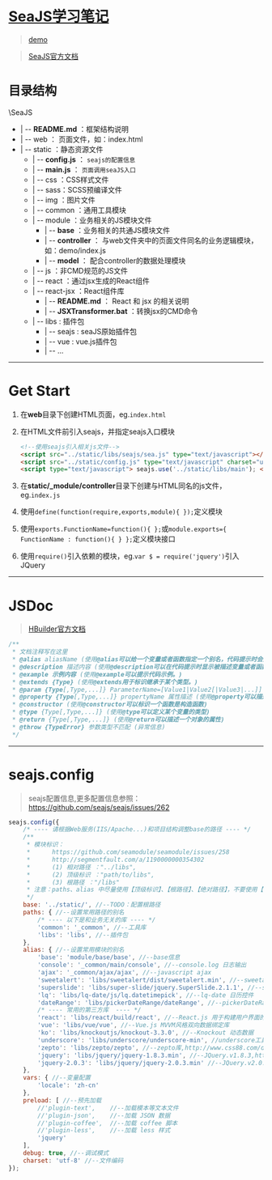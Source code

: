 # [SeaJS学习笔记](https://github.com/MrLeo/SeaJS)

> [demo](http://mrleo.github.io/SeaJS/)


> [SeaJS官方文档](http://seajs.org/docs/#docs)

# `目录结构`

\SeaJS
- | -- **README.md** ：框架结构说明
- | -- web ： 页面文件，如：index.html
- | -- static ：静态资源文件
  - | -- **config.js** ： `seajs的配置信息`
  - | -- **main.js** ： `页面调用seaJS入口`
  - | -- css ：CSS样式文件
  - | -- sass：SCSS预编译文件
  - | -- img ：图片文件
  - | -- common ：通用工具模块
  - | -- module ：业务相关的JS模块文件
    - | -- **base** ：业务相关的共通JS模块文件
    - | -- **controller** ： 与web文件夹中的页面文件同名的业务逻辑模块，如：demo/index.js
    - | -- **model** ： 配合controller的数据处理模块
  - | -- js ：非CMD规范的JS文件
  - | -- react ：通过jsx生成的React组件
  - | -- react-jsx ：React组件库
    - | -- **README.md** ： React 和 jsx 的相关说明
    - | -- **JSXTransformer.bat** ：转换jsx的CMD命令
  - | -- libs : 插件包
    - | -- seajs : seaJS原始插件包
    - | -- vue : vue.js插件包
    - | -- ...

***

# Get Start

1. 在**web**目录下创建HTML页面，eg.`index.html`
2. 在HTML文件</body>前引入seajs，并指定seajs入口模块

   ```html
   <!--使用seajs引入相关js文件-->
   <script src="../static/libs/seajs/sea.js" type="text/javascript"></script>
   <script src="../static/config.js" type="text/javascript" charset="utf-8"></script>
   <script type="text/javascript"> seajs.use('../static/libs/main'); </script>
   ```

3. 在**static/_module/controller**目录下创建与HTML同名的js文件，eg.`index.js`
4. 使用`define(function(require,exports,module){ });`定义模块
5. 使用`exports.FunctionName=function(){ };`或`module.exports={ FunctionName : function(){ } };`定义模块接口
6. 使用`require()`引入依赖的模块，eg.`var $ = require('jquery')`引入JQuery

***

# JSDoc

> [HBuilder官方文档](http://ask.dcloud.net.cn/article/129)

``` javascript
/**
 * 文档注释写在这里
 * @alias aliasName (使用@alias可以给一个变量或者函数指定一个别名，代码提示时会提示该别名)
 * @description 描述内容 (使用@description可以在代码提示时显示被描述变量或者函数的描述信息。)
 * @example 示例内容 (使用@example可以提示代码示例。)
 * @extends {Type} (使用@extends用于标识继承于某个类型。)
 * @param {Type[,Type,...]} ParameterName=[Value1|Value2[|Value3|...]] 参数描述 (使用@param可以描述一个函数的参数以及参数类型，HBuilder扩展了参数值域的写法（目前只支持字符串值域）)
 * @property {Type[,Type,...]} propertyName 属性描述 (使用@property可以描述一个对象的属性)
 * @constructor (使用@constructor可以标识一个函数是构造函数)
 * @type {Type[,Type,...]} (使用@type可以定义某个变量的类型)
 * @return {Type[,Type,...]} (使用@return可以描述一个对象的属性)
 * @throw {TypeError} 参数类型不匹配 (异常信息)
 */
```

***

# seajs.config

> seajs配置信息,更多配置信息参照：https://github.com/seajs/seajs/issues/262

```javascript
seajs.config({
	/* ---- 请根据Web服务(IIS/Apache...)和项目结构调整base的路径 ---- */
	/**
	 * 模块标识：
	 * 		https://github.com/seamodule/seamodule/issues/258
	 * 		http://segmentfault.com/a/1190000000354302
	 * 		(1) 相对路径 ："../libs",
	 * 		(2) 顶级标识 ："path/to/libs",
	 * 		(3) 根路径 ："/libs"
	 * 注意：paths、alias 中尽量使用【顶级标识】、【根路径】、【绝对路径】，不要使用【相对标识】，因为在不同深度的模块引用时会解析为不同的路径。
	 */
	base: '../static/', //--TODO：配置根路径
	paths: { //--设置常用路径的别名
		/* ---- 以下是和业务无关的库 ---- */
		'common': '_common', //--工具库
		'libs': 'libs', //--插件包
	},
	alias: { //--设置常用模块的别名
		'base': 'module/base/base', //--base信息
		'console': '_common/main/console', //--console.log 日志输出
		'ajax': '_common/ajax/ajax', //--javascript ajax
		'sweetalert': 'libs/sweetalert/dist/sweetalert.min', //--sweetalert 弹出框
		'superslide': 'libs/super-slide/jquery.SuperSlide.2.1.1', //--superslide 选项卡、轮播
		'lq': 'libs/lq-date/js/lq.datetimepick', //--lq-date 日历控件
		'dateRange': 'libs/pickerDateRange/dateRange', //--pickerDateRange 日期区间控件
		/* ---- 常用的第三方库  ---- */
		'react': 'libs/react/build/react', //--React.js 用于构建用户界面的JAVASCRIPT库
		'vue': 'libs/vue/vue', //--Vue.js MVVM风格双向数据绑定库
		'ko': 'libs/knockoutjs/knockout-3.3.0', //--Knockout 动态数据
		'underscore': 'libs/underscore/underscore-min', //underscore工具库,http://www.bootcss.com/p/underscore/
		'zepto': 'libs/zepto/zepto', //--zepto库,http://www.css88.com/doc/zeptojs_api/
		'jquery': 'libs/jquery/jquery-1.8.3.min', //--JQuery.v1.8.3,http://hemin.cn/jq/
		'jquery-2.0.3': 'libs/jquery/jquery-2.0.3.min' //--JQuery.v2.0.3
	},
	vars: { //--变量配置
		'locale': 'zh-cn'
	},
	preload: [ //--预先加载
		//'plugin-text',	//--加载模本等文本文件
		//'plugin-json',	//--加载 JSON 数据
		//'plugin-coffee',	//--加载 coffee 脚本
		//'plugin-less',	//--加载 less 样式
		'jquery'
	],
	debug: true, //--调试模式
	charset: 'utf-8' //--文件编码
});
```

